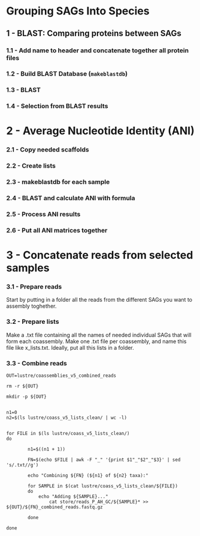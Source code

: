 # Grouping SAGs Into Species

## 1 - BLAST: Comparing proteins between SAGs

### 1.1 - Add name to header and concatenate together all protein files

### 1.2 - Build BLAST Database (`makeblastdb`)

### 1.3 - BLAST

### 1.4 - Selection from BLAST results

# 2 - Average Nucleotide Identity (ANI)

### 2.1 - Copy needed scaffolds

### 2.2 - Create lists

### 2.3 - makeblastdb for each sample

### 2.4 - BLAST and calculate ANI with formula

### 2.5 - Process ANI results

### 2.6 - Put all ANI matrices together



# 3 - Concatenate reads from selected samples

### 3.1 - Prepare reads

Start by putting in a folder all the reads from the different SAGs you want to assembly toghether.

### 3.2 -  Prepare lists

Make a .txt file containing all the names of needed individual SAGs that will form each coassembly. Make one .txt file per coassembly, and name this file like x_lists.txt. Ideally, put all this lists in a folder.

### 3.3 - Combine reads

```
OUT=lustre/coassemblies_v5_combined_reads

rm -r ${OUT}

mkdir -p ${OUT}


n1=0
n2=$(ls lustre/coass_v5_lists_clean/ | wc -l)


for FILE in $(ls lustre/coass_v5_lists_clean/)
do

        n1=$((n1 + 1))

        FN=$(echo $FILE | awk -F "_" '{print $1"_"$2"_"$3}' | sed 's/.txt//g')

        echo "Combining ${FN} (${n1} of ${n2} taxa):"

        for SAMPLE in $(cat lustre/coass_v5_lists_clean/${FILE})
        do
          	echo "Adding ${SAMPLE}..."
                cat store/reads_P_AH_GC/${SAMPLE}* >> ${OUT}/${FN}_combined_reads.fastq.gz

        done

done
```
